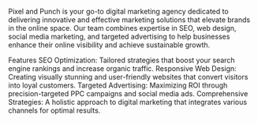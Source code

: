 Pixel and Punch is your go-to digital marketing agency dedicated to delivering innovative and effective marketing solutions that elevate brands in the online space. Our team combines expertise in SEO, web design, social media marketing, and targeted advertising to help businesses enhance their online visibility and achieve sustainable growth.

Features
SEO Optimization: Tailored strategies that boost your search engine rankings and increase organic traffic.
Responsive Web Design: Creating visually stunning and user-friendly websites that convert visitors into loyal customers.
Targeted Advertising: Maximizing ROI through precision-targeted PPC campaigns and social media ads.
Comprehensive Strategies: A holistic approach to digital marketing that integrates various channels for optimal results.
